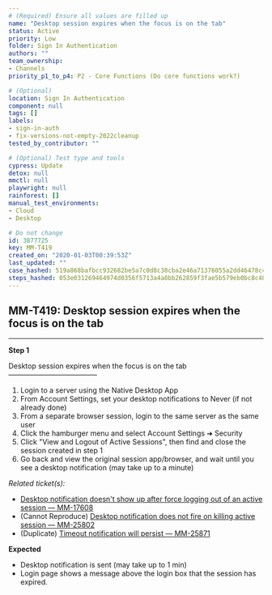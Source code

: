```yaml
---
# (Required) Ensure all values are filled up
name: "Desktop session expires when the focus is on the tab"
status: Active
priority: Low
folder: Sign In Authentication
authors: ""
team_ownership: 
- Channels
priority_p1_to_p4: P2 - Core Functions (Do core functions work?)

# (Optional)
location: Sign In Authentication
component: null
tags: []
labels: 
- sign-in-auth
- fix-versions-not-empty-2022cleanup
tested_by_contributor: ""

# (Optional) Test type and tools
cypress: Update
detox: null
mmctl: null
playwright: null
rainforest: []
manual_test_environments:
- Cloud
- Desktop

# Do not change
id: 3877725
key: MM-T419
created_on: "2020-01-03T00:39:53Z"
last_updated: ""
case_hashed: 519a868bafbcc932682be5a7c0d8c38cba2e46a71376055a2dd46478c4997d55e4be9f8aa755f39f8754016d0319929f
steps_hashed: 053e031269464974d0356f5713a4a8bb262859f3fae5b579eb0bc8c48321a909aa39d821e57ba0e408ff63a85d7f2167
---
```


<!-- (Auto-generated) Based on frontmatter's "key" and "name" -->

## MM-T419: Desktop session expires when the focus is on the tab

---

**Step 1**

Desktop session expires when the focus is on the tab\
–––––––––––––––––––––––––

1. Login to a server using the Native Desktop App
2. From Account Settings, set your desktop notifications to Never (if not already done)
3. From a separate browser session, login to the same server as the same user
4. Click the hamburger menu and select Account Settings ➜ Security
5. Click "View and Logout of Active Sessions", then find and close the session created in step 1
6. Go back and view the original session app/browser, and wait until you see a desktop notification (may take up to a minute)

_Related ticket(s):_

- [Desktop notification doesn't show up after force logging out of an active session — MM-17608](https://mattermost.atlassian.net/browse/MM-17608)
- (Cannot Reproduce) [Desktop notification does not fire on killing active session — MM-25802](https://mattermost.atlassian.net/browse/MM-25802)
- (Duplicate) [Timeout notification will persist — MM-25871](https://mattermost.atlassian.net/browse/MM-25871)

**Expected**

- Desktop notification is sent (may take up to 1 min)
- Login page shows a message above the login box that the session has expired.
